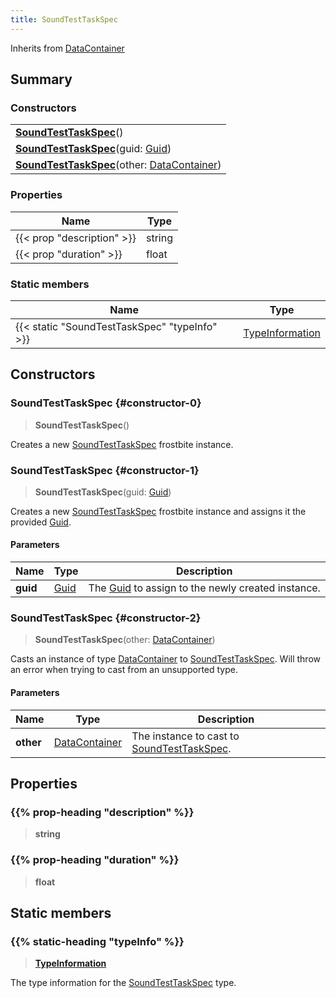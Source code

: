 ```yaml
---
title: SoundTestTaskSpec
---
```


Inherits from [DataContainer](/vext/ref/shared/type/datacontainer)

## Summary

### Constructors

|  |
| --- |
| **[SoundTestTaskSpec](#constructor-0)**() |
| **[SoundTestTaskSpec](#constructor-1)**(guid: [Guid](/vext/ref/shared/type/guid)) |
| **[SoundTestTaskSpec](#constructor-2)**(other: [DataContainer](/vext/ref/shared/type/datacontainer)) |

### Properties

| Name | Type |
| ---- | ---- |
| {{< prop "description" >}} | string |
| {{< prop "duration" >}} | float |

### Static members

| Name | Type |
| ---- | ---- |
| {{< static "SoundTestTaskSpec" "typeInfo" >}} | [TypeInformation](/vext/ref/shared/type/typeinformation) |

## Constructors

### SoundTestTaskSpec {#constructor-0}

> **SoundTestTaskSpec**()

Creates a new [SoundTestTaskSpec](/vext/ref/fb/soundtesttaskspec) frostbite instance.

### SoundTestTaskSpec {#constructor-1}

> **SoundTestTaskSpec**(guid: [Guid](/vext/ref/shared/type/guid))

Creates a new [SoundTestTaskSpec](/vext/ref/fb/soundtesttaskspec) frostbite instance and assigns it the provided [Guid](/vext/ref/shared/type/guid).

#### Parameters

| Name | Type | Description |
| ---- | ---- | ----------- |
| **guid** | [Guid](/vext/ref/shared/type/guid) | The [Guid](/vext/ref/shared/type/guid) to assign to the newly created instance. |

### SoundTestTaskSpec {#constructor-2}

> **SoundTestTaskSpec**(other: [DataContainer](/vext/ref/shared/type/datacontainer))

Casts an instance of type [DataContainer](/vext/ref/shared/type/datacontainer) to [SoundTestTaskSpec](/vext/ref/fb/soundtesttaskspec). Will throw an error when trying to cast from an unsupported type.

#### Parameters

| Name | Type | Description |
| ---- | ---- | ----------- |
| **other** | [DataContainer](/vext/ref/shared/type/datacontainer) | The instance to cast to [SoundTestTaskSpec](/vext/ref/fb/soundtesttaskspec). |

## Properties

### {{% prop-heading "description" %}}

> **string**

### {{% prop-heading "duration" %}}

> **float**

## Static members

### {{% static-heading "typeInfo" %}}

> **[TypeInformation](/vext/ref/shared/type/typeinformation)**

The type information for the [SoundTestTaskSpec](/vext/ref/fb/soundtesttaskspec) type.

